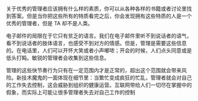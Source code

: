 



关于优秀的管理者应该拥有什么样的素质，你可以从各种各样的书籍或者讨论里找到答案。但是当你把这些所有的特质看完之后，你会发现拥有这些特质的人是一个优秀的管理者，但是 TA  却不是人类。


电子邮件的局限在于它只有贫乏的语言。我们在电子邮件里听不到说话者的语气，看不到说话者的肢体语言，也感受不到对方的情感。但是，管理是需要这些信息的。在电话里，人们可以开怀大笑或者小声嘟哝；开会的时候，人们点头同意或是低头打盹。敏锐的管理者会收集到这些信息。



管理的这些快节奏行为只有在一定范围内才是正常的，超出这个范围就会带来风险。新技术魔鬼的一面体现在细节里：当繁忙变成疯狂的忙乱，管理者就会对自己的工作失去控制，这会威胁到组织的健康运营。互联网带给人们一切尽在掌握中的假象，而实际上可能让很多管理者失去对自己工作的控制



